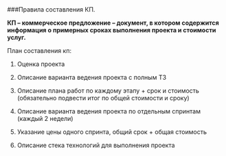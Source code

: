 ##

###Правила составления КП.

**КП – коммерческое предложение – документ, в котором содержится информация о примерных сроках выполнения проекта и стоимости услуг.**

План составления кп:

1. Оценка проекта

2. Описание варианта ведения проекта с полным ТЗ

3. Описание плана работ по каждому этапу + срок и стоимость (обязательно подвести итог по общей стоимости и сроку)

4. Описание варианта ведения проекта по отдельным спринтам (каждый 2 недели)

5. Указание цены одного спринта, общий срок + общая стоимость

6. Описание стека технологий для выполнения проекта
